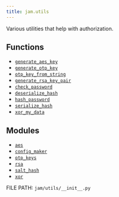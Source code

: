 ```yaml
---
title: jam.utils
---
```


Various utilities that help with authorization.

## Functions
* [`generate_aes_key`](utils/aes.md##jam.utils.aes.generate_aes_key)
* [`generate_otp_key`](utils/otp_keys.md#jam.utils.otp_keys.generate_otp_key)
* [`otp_key_from_string`](utils/otp_keys.md#jam.utils.otp_keys.otp_key_from_string)
* [`generate_rsa_key_pair`](utils/rsa.md#jam.utils.rsa.generate_rsa_key_pair)
* [`check_password`](utils/salt_hash.md#jam.utils.salt_hash.check_password)
* [`deserialize_hash`](utils/salt_hash.md#jam.utils.salt_hash.deserialize_hash)
* [`hash_password`](utils/salt_hash.md#jam.utils.salt_hash.hash_password)
* [`serialize_hash`](utils/salt_hash.md#jam.utils.salt_hash.serialize_hash)
* [`xor_my_data`](utils/xor.md#jam.utils.xor_my_data)

## Modules
* [`aes`](utils/aes.md)
* [`config_maker`](utils/config_maker.md)
* [`otp_keys`](utils/otp_keys.md)
* [`rsa`](utils/rsa.md)
* [`salt_hash`](utils/salt_hash.md)
* [`xor`](utils/xor.md)

FILE PATH: `jam/utils/__init__.py`